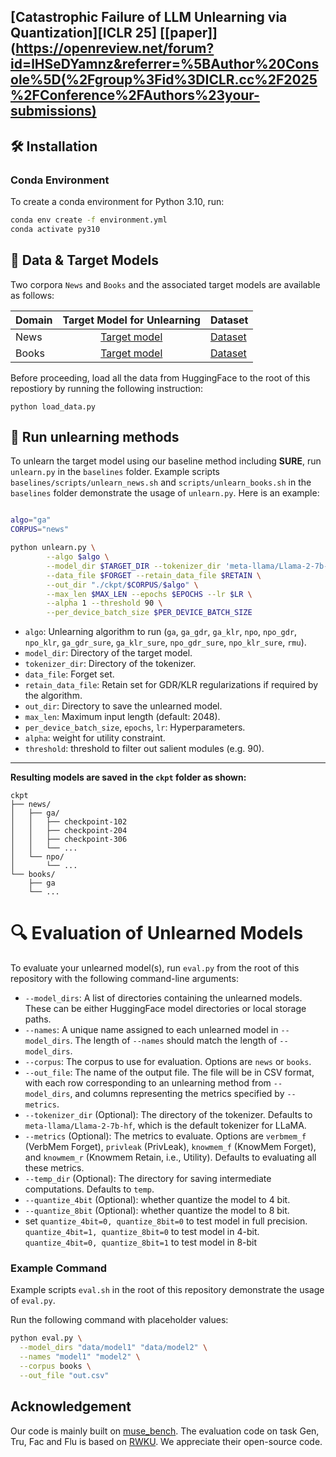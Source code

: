 ## [Catastrophic Failure of LLM Unlearning via Quantization][ICLR 25] [[paper]](https://openreview.net/forum?id=lHSeDYamnz&referrer=%5BAuthor%20Console%5D(%2Fgroup%3Fid%3DICLR.cc%2F2025%2FConference%2FAuthors%23your-submissions)

## 🛠️ Installation

### Conda Environment

To create a conda environment for Python 3.10, run:
```bash
conda env create -f environment.yml
conda activate py310
```

## 📘 Data & Target Models

Two corpora `News` and `Books` and the associated target models are available as follows:

| Domain | <div style="text-align: center">Target Model for Unlearning</div> | Dataset |
|----------|:------------------------------:|----------| 
| News | [Target model](https://huggingface.co/muse-bench/MUSE-News_target) | [Dataset](https://huggingface.co/datasets/muse-bench/MUSE-News) |
| Books | [Target model](https://huggingface.co/muse-bench/MUSE-Books_target) | [Dataset](https://huggingface.co/datasets/muse-bench/MUSE-Books) | 

Before proceeding, load all the data from HuggingFace to the root of this repostiory by running the following instruction:
```
python load_data.py
```

## 🚀 Run unlearning methods

To unlearn the target model using our baseline method including **SURE**, run `unlearn.py` in the `baselines` folder. Example scripts `baselines/scripts/unlearn_news.sh` and `scripts/unlearn_books.sh` in the `baselines` folder demonstrate the usage of `unlearn.py`. Here is an example:
```bash

algo="ga"
CORPUS="news"

python unlearn.py \
        --algo $algo \
        --model_dir $TARGET_DIR --tokenizer_dir 'meta-llama/Llama-2-7b-hf' \
        --data_file $FORGET --retain_data_file $RETAIN \
        --out_dir "./ckpt/$CORPUS/$algo" \
        --max_len $MAX_LEN --epochs $EPOCHS --lr $LR \
        --alpha 1 --threshold 90 \
        --per_device_batch_size $PER_DEVICE_BATCH_SIZE
```

- `algo`: Unlearning algorithm to run (`ga`, `ga_gdr`, `ga_klr`, `npo`, `npo_gdr`, `npo_klr`, `ga_gdr_sure`, `ga_klr_sure`, `npo_gdr_sure`, `npo_klr_sure`, `rmu`).
- `model_dir`: Directory of the target model.
- `tokenizer_dir`: Directory of the tokenizer.
- `data_file`: Forget set.
- `retain_data_file`: Retain set for GDR/KLR regularizations if required by the algorithm.
- `out_dir`: Directory to save the unlearned model.
- `max_len`: Maximum input length (default: 2048).
- `per_device_batch_size`, `epochs`, `lr`: Hyperparameters.
- `alpha`: weight for utility constraint.
- `threshold`: threshold to filter out salient modules (e.g. 90).


----
**Resulting models are saved in the `ckpt` folder as shown:**
```
ckpt
├── news/
│   ├── ga/
│   │   ├── checkpoint-102
│   │   ├── checkpoint-204
│   │   ├── checkpoint-306
│   │   └── ...
│   └── npo/
│       └── ...
└── books/
    ├── ga
    └── ...
```
# 🔍 Evaluation of Unlearned Models

To evaluate your unlearned model(s), run `eval.py` from the root of this repository with the following command-line arguments:

- `--model_dirs`: A list of directories containing the unlearned models. These can be either HuggingFace model directories or local storage paths.
- `--names`: A unique name assigned to each unlearned model in `--model_dirs`. The length of `--names` should match the length of `--model_dirs`.
- `--corpus`: The corpus to use for evaluation. Options are `news` or `books`.
- `--out_file`: The name of the output file. The file will be in CSV format, with each row corresponding to an unlearning method from `--model_dirs`, and columns representing the metrics specified by `--metrics`.
- `--tokenizer_dir` (Optional): The directory of the tokenizer. Defaults to `meta-llama/Llama-2-7b-hf`, which is the default tokenizer for LLaMA.
- `--metrics` (Optional): The metrics to evaluate. Options are `verbmem_f` (VerbMem Forget), `privleak` (PrivLeak), `knowmem_f` (KnowMem Forget), and `knowmem_r` (Knowmem Retain, i.e., Utility). Defaults to evaluating all these metrics.
- `--temp_dir` (Optional): The directory for saving intermediate computations. Defaults to `temp`.
- `--quantize_4bit` (Optional): whether quantize the model to 4 bit.
- `--quantize_8bit` (Optional): whether quantize the model to 8 bit.
- set `quantize_4bit=0, quantize_8bit=0` to test model in full precision. `quantize_4bit=1, quantize_8bit=0` to test model in 4-bit. `quantize_4bit=0, quantize_8bit=1` to test model in 8-bit

### Example Command
Example scripts `eval.sh` in the root of this repository demonstrate the usage of `eval.py`.

Run the following command with placeholder values:

```bash
python eval.py \
  --model_dirs "data/model1" "data/model2" \
  --names "model1" "model2" \
  --corpus books \
  --out_file "out.csv"
```

## Acknowledgement

Our code is mainly built on [muse_bench](https://github.com/jaechan-repo/muse_bench). The evaluation code on task Gen, Tru, Fac and Flu is based on [RWKU](https://github.com/jinzhuoran/RWKU). We appreciate their open-source code.


